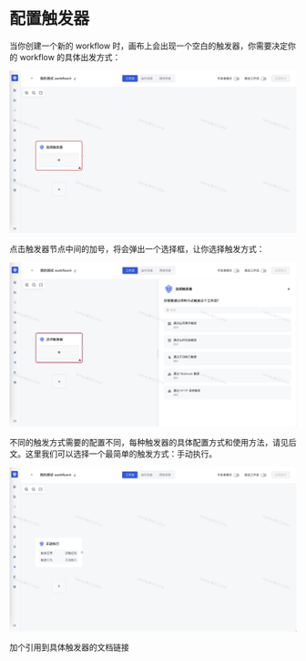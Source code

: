 # 配置触发器

当你创建一个新的 workflow 时，画布上会出现一个空白的触发器，你需要决定你的 workflow 的具体出发方式：

![](../static/boxcnpqDfk9omUYP5F25RaLTHec.png)

点击触发器节点中间的加号，将会弹出一个选择框，让你选择触发方式：

![](../static/boxcn06qTWNQT3hbPEqpQHOHptd.png)

不同的触发方式需要的配置不同，每种触发器的具体配置方式和使用方法，请见后文。这里我们可以选择一个最简单的触发方式：手动执行。

![](../static/boxcnYzeRBwN3yofMnQrkLLX9ed.png)

加个引用到具体触发器的文档链接
